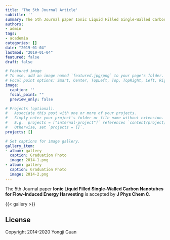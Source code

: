 ```yaml
---
title: 'The 5th Journal Article'
subtitle: ''
summary: The 5th Journal paper Ionic Liquid Filled Single-Walled Carbon Nanotubes for Flow-Induced Energy Harvesting is accepted by J Phys Chem C.
authors:
- admin
tags:
- academia
categories: []
date: "2019-01-04"
lastmod: "2019-01-04"
featured: false
draft: false

# Featured image
# To use, add an image named `featured.jpg/png` to your page's folder.
# Focal point options: Smart, Center, TopLeft, Top, TopRight, Left, Right, BottomLeft, Bottom, BottomRight
image:
  caption: ''
  focal_point: ""
  preview_only: false

# Projects (optional).
#   Associate this post with one or more of your projects.
#   Simply enter your project's folder or file name without extension.
#   E.g. `projects = ["internal-project"]` references `content/project/deep-learning/index.md`.
#   Otherwise, set `projects = []`.
projects: []

# Set captions for image gallery.
gallery_item:
- album: gallery
  caption: Graduation Photo
  image: 2014-1.png
- album: gallery
  caption: Graduation Photo
  image: 2014-2.png
---
```


The 5th Journal paper **Ionic Liquid Filled Single-Walled Carbon Nanotubes for Flow-Induced Energy Harvesting** is accepted by **J Phys Chem C**.

{{< gallery >}}

## License

Copyright 2014-2020 Yongji Guan

